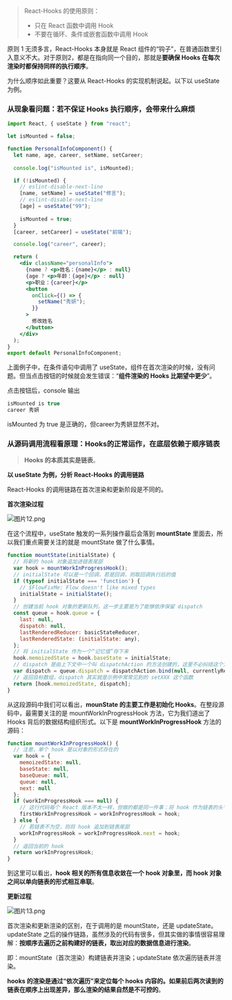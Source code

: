 >  React-Hooks 的使用原则：
>
> - 只在 React 函数中调用 Hook
> - 不要在循环、条件或嵌套函数中调用 Hook

原则 1 无须多言，React-Hooks 本身就是 React 组件的“钩子”，在普通函数里引入意义不大。对于原则2，都是在指向同一个目的，那就是**要确保 Hooks 在每次渲染时都保持同样的执行顺序**。

为什么顺序如此重要？这要从 React-Hooks 的实现机制说起。以下以 useState 为例。

### 从现象看问题：若不保证 Hooks 执行顺序，会带来什么麻烦

```jsx
import React, { useState } from "react";

let isMounted = false;

function PersonalInfoComponent() {
  let name, age, career, setName, setCareer;
    
  console.log("isMounted is", isMounted);

  if (!isMounted) {
    // eslint-disable-next-line
    [name, setName] = useState("修言");
    // eslint-disable-next-line
    [age] = useState("99");
      
    isMounted = true;
  }
  [career, setCareer] = useState("前端");

  console.log("career", career);

  return (
    <div className="personalInfo">
      {name ? <p>姓名：{name}</p> : null}
      {age ? <p>年龄：{age}</p> : null}
      <p>职业：{career}</p>
      <button
        onClick={() => {
          setName("秀妍");
        }}
      >
        修改姓名
      </button>
    </div>
  );
}
export default PersonalInfoComponent;
```

上面例子中，在条件语句中调用了 useState，组件在首次渲染的时候，没有问题。但当点击按钮的时候就会发生错误：“**组件渲染的 Hooks 比期望中更少**”。

点击按钮后，console 输出

```js
isMounted is true
career 秀妍
```

isMounted 为 true 是正确的，但career为秀妍显然不对。

### 从源码调用流程看原理：Hooks的正常运作，在底层依赖于顺序链表

> **Hooks 的本质其实是链表**。

**以 useState 为例，分析 React-Hooks 的调用链路**

React-Hooks 的调用链路在首次渲染和更新阶段是不同的。

**首次渲染过程**

![图片12.png](https://s0.lgstatic.com/i/image/M00/67/59/Ciqc1F-hJYCAWVjCAAEtNT9pGHA170.png)

在这个流程中，useState 触发的一系列操作最后会落到 **mountState** 里面去，所以我们重点需要关注的就是 mountState 做了什么事情。

```js
function mountState(initialState) {
  // 将新的 hook 对象追加进链表尾部
  var hook = mountWorkInProgressHook();
  // initialState 可以是一个回调，若是回调，则取回调执行后的值
  if (typeof initialState === 'function') {
    // $FlowFixMe: Flow doesn't like mixed types
    initialState = initialState();
  }
  // 创建当前 hook 对象的更新队列，这一步主要是为了能够依序保留 dispatch
  const queue = hook.queue = {
    last: null,
    dispatch: null,
    lastRenderedReducer: basicStateReducer,
    lastRenderedState: (initialState: any),
  };
  // 将 initialState 作为一个“记忆值”存下来
  hook.memoizedState = hook.baseState = initialState;
  // dispatch 是由上下文中一个叫 dispatchAction 的方法创建的，这里不必纠结这个方法具体做了什么
  var dispatch = queue.dispatch = dispatchAction.bind(null, currentlyRenderingFiber$1, queue);
  // 返回目标数组，dispatch 其实就是示例中常常见到的 setXXX 这个函数
  return [hook.memoizedState, dispatch];
}
```

从这段源码中我们可以看出，**mounState 的主要工作是初始化 Hooks**。在整段源码中，最需要关注的是 mountWorkInProgressHook 方法，它为我们道出了 Hooks 背后的数据结构组织形式。以下是 **mountWorkInProgressHook** 方法的源码：

```js
function mountWorkInProgressHook() {
  // 注意，单个 hook 是以对象的形式存在的
  var hook = {
    memoizedState: null,
    baseState: null,
    baseQueue: null,
    queue: null,
    next: null
  };
  if (workInProgressHook === null) {
    // 这行代码每个 React 版本不太一样，但做的都是同一件事：将 hook 作为链表的头节点处理
    firstWorkInProgressHook = workInProgressHook = hook;
  } else {
    // 若链表不为空，则将 hook 追加到链表尾部
    workInProgressHook = workInProgressHook.next = hook;
  }
  // 返回当前的 hook
  return workInProgressHook;
}
```

到这里可以看出，**hook 相关的所有信息收敛在一个 hook 对象里，而 hook 对象之间以单向链表的形式相互串联**。

**更新过程**

![图片13.png](https://s0.lgstatic.com/i/image/M00/67/59/Ciqc1F-hJTGANs5yAAD4e6ACv8Q643.png)

首次渲染和更新渲染的区别，在于调用的是 mountState，还是 updateState。 updateState 之后的操作链路，虽然涉及的代码有很多，但其实做的事情很容易理解：**按顺序去遍历之前构建好的链表，取出对应的数据信息进行渲染**。

即：mountState（首次渲染）构建链表并渲染；updateState 依次遍历链表并渲染。

**hooks 的渲染是通过“依次遍历”来定位每个 hooks 内容的。如果前后两次读到的链表在顺序上出现差异，那么渲染的结果自然是不可控的**。

